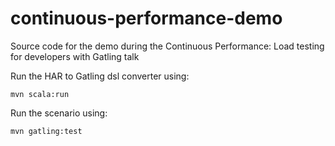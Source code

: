 # continuous-performance-demo
Source code for the demo during the Continuous Performance: Load testing for developers with Gatling talk

Run the HAR to Gatling dsl converter using: 

`mvn scala:run`

Run the scenario using:

`mvn gatling:test`

